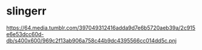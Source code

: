 # slingerr
https://64.media.tumblr.com/397049312416adda9d7e6b5720aeb39a/2c915e6e53dcc60d-db/s400x600/969c2f13ab906a758c44b9dc4395566cc014dd5c.pnj
